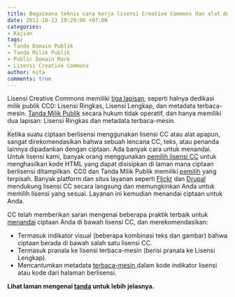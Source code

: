 ```yaml
---
title: Bagaimana teknis cara kerja lisensi Creative Commons dan alat domain publik?
date: 2011-10-13 19:29:00 +07:00
categories:
- Kajian
tags:
- Tanda Domain Publik
- Tanda Milik Publik
- Public Domain Mark
- Lisensi Creative Commons
author: nita
comments: true
---
```


Lisensi Creative Commons memiliki [tiga lapisan](http://creativecommons.or.id/faq/), seperti halnya dedikasi milik publik CC0: Lisensi Ringkas, Lisensi Lengkap, dan metadata terbaca-mesin. [Tanda Milik Publik](http://creativecommons.org/publicdomain/mark/1.0/) secara hukum tidak operatif, dan hanya memiliki dua lapisan: Lisensi Ringkas dan metadata terbaca-mesin.

Ketika suatu ciptaan berlisensi menggunakan lisensi CC atau alat apapun, sangat direkomendasikan bahwa sebuah lencana CC, teks, atau penanda lainnya dipadankan dengan ciptaan. Ada banyak cara untuk menandai. Untuk lisensi kami, banyak orang menggunakan [pemilih lisensi CC](http://creativecommons.org/choose) untuk menghasilkan kode HTML yang dapat disisipkan di laman mana ciptaan berlisensi ditampilkan. CC0 dan Tanda Milik Publik memiliki [pemilih](http://creativecommons.org/publicdomain/) yang terpisah. Banyak platform dan situs layanan seperti [Flickr](http://www.flickr.com/) dan [Drupal](http://wiki.creativecommons.org/Drupal) mendukung lisensi CC secara langsung dan memungkinkan Anda untuk memilih lisensi yang sesuai. Layanan ini kemudian menandai ciptaan untuk Anda.

CC telah memberikan saran mengenai beberapa praktik terbaik untuk [menandai](http://wiki.creativecommons.org/Marking/Creators) ciptaan Anda di bawah lisensi CC, dan merekomendasikan:

* Termasuk indikator visual (beberapa kombinasi teks dan gambar) bahwa ciptaan berada di bawah salah satu lisensi CC.
* Termasuk pranala ke lisensi terbaca-mesin (berisi pranala ke Lisensi Lengkap).
* Mencantumkan metadata [terbaca-mesin ](http://creativecommons.or.id/faq/#Apa_yang_dimaksud_dengan_lisensi_Creative_Commons_.22terbaca-mesin.22.3F)dalam kode indikator lisensi atau kode dari halaman berlisensi.

**Lihat laman mengenai [tanda](http://wiki.creativecommons.org/Marking/Creators) untuk lebih jelasnya.**
